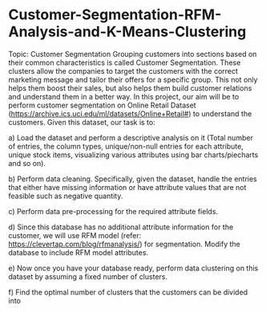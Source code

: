 # Customer-Segmentation-RFM-Analysis-and-K-Means-Clustering
Topic: Customer Segmentation
Grouping customers into sections based on their common characteristics is called Customer Segmentation. These clusters allow the companies to target the customers with the correct marketing message and tailor their offers for a specific group. This not only helps them boost their sales, but also helps them build customer relations and understand them in a better way. In this project, our aim will be to perform customer segmentation on Online Retail Dataset (https://archive.ics.uci.edu/ml/datasets/Online+Retail#) to understand the customers. Given this dataset, our task is to:

a) Load the dataset and perform a descriptive analysis on it (Total number of entries, the column types, unique/non-null entries for each attribute, unique stock items, visualizing various attributes using bar charts/piecharts and so on).

b) Perform data cleaning. Specifically, given the dataset, handle the entries that either have missing information or have attribute values that are not feasible such as negative quantity.

c) Perform data pre-processing for the required attribute fields.

d) Since this database has no additional attribute information for the customer, we will use RFM model (refer: https://clevertap.com/blog/rfmanalysis/) for segmentation. Modify the database to include RFM model attributes.

e) Now once you have your database ready, perform data clustering on this dataset by assuming a fixed number of clusters.

f) Find the optimal number of clusters that the customers can be divided into
